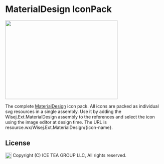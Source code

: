 MaterialDesign IconPack
====

<img src="https://raw.githubusercontent.com/iceteagroup/wisej-extensions/master/Support/Images/MaterialDesign.png" width="358" height="252">

The complete [MaterialDesign](https://materialdesignicons.com/) icon pack. All icons are packed as individual svg resources in a single assembly. Use it by adding the Wisej.Ext.MaterialDesign assembly to the references and select the icon using the image editor at design time. The URL is resource.wx/Wisej.Ext.MaterialDesign/{icon-name}.

License
-------
<img src="http://iceteagroup.com/wp-content/uploads/2017/01/Square-64x64-trasp.png" height="20" align="top"> Copyright (C) ICE TEA GROUP LLC, All rights reserved.
